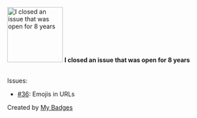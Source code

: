 <img src="https://my-badges.github.io/my-badges/old-issue-8.png" alt="I closed an issue that was open for 8 years" title="I closed an issue that was open for 8 years" width="128">
<strong>I closed an issue that was open for 8 years</strong>
<br><br>

Issues:

- <a href="https://github.com/twitter/twitter-text/issues/36">#36</a>: Emojis in URLs


Created by <a href="https://github.com/my-badges/my-badges">My Badges</a>